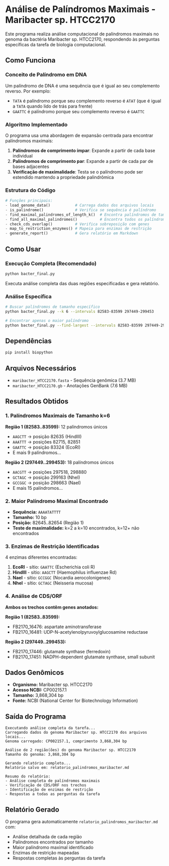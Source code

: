 # Análise de Palíndromos Maximais - Maribacter sp. HTCC2170

Este programa realiza análise computacional de palíndromos maximais no genoma da bactéria Maribacter sp. HTCC2170, respondendo às perguntas específicas da tarefa de biologia computacional.

## Como Funciona

### Conceito de Palíndromo em DNA
Um palíndromo de DNA é uma sequência que é igual ao seu complemento reverso. Por exemplo:
- `TATA` é palíndromo porque seu complemento reverso é `ATAT` (que é igual a `TATA` quando lido de trás para frente)
- `GAATTC` é palíndromo porque seu complemento reverso é `GAATTC`

### Algoritmo Implementado
O programa usa uma abordagem de expansão centrada para encontrar palíndromos maximais:

1. **Palíndromos de comprimento ímpar**: Expande a partir de cada base individual
2. **Palíndromos de comprimento par**: Expande a partir de cada par de bases adjacentes
3. **Verificação de maximalidade**: Testa se o palíndromo pode ser estendido mantendo a propriedade palindrômica

### Estrutura do Código

```python
# Funções principais:
- load_genome_data()           # Carrega dados dos arquivos locais
- is_palindrome()              # Verifica se sequência é palíndromo
- find_maximal_palindromes_of_length_k()  # Encontra palíndromos de tamanho k
- find_all_maximal_palindromes()          # Encontra todos os palíndromos maximais
- check_cds_overlap()          # Verifica sobreposição com genes
- map_to_restriction_enzymes() # Mapeia para enzimas de restrição
- generate_report()            # Gera relatório em Markdown
```

## Como Usar

### Execução Completa (Recomendado)
```bash
python bacter_final.py
```
Executa análise completa das duas regiões especificadas e gera relatório.

### Análise Específica
```bash
# Buscar palíndromos de tamanho específico
python bacter_final.py --k 6 --intervals 82583-83599 297449-299453

# Encontrar apenas o maior palíndromo
python bacter_final.py --find-largest --intervals 82583-83599 297449-299453
```

## Dependências

```bash
pip install biopython
```

## Arquivos Necessários

- `maribacter_HTCC2170.fasta` - Sequência genômica (3.7 MB)
- `maribacter_HTCC2170.gb` - Anotações GenBank (7.6 MB)

## Resultados Obtidos

### 1. Palíndromos Maximais de Tamanho k=6

**Região 1 (82583..83599):** 12 palíndromos únicos
- `AAGCTT` → posição 82635 (HindIII)
- `AAATTT` → posições 82715, 82851
- `GAATTC` → posição 83324 (EcoRI)
- E mais 9 palíndromos...

**Região 2 (297449..299453):** 18 palíndromos únicos
- `AACGTT` → posições 297518, 298880
- `GCTAGC` → posição 299163 (NheI)
- `GCCGGC` → posição 298663 (NaeI)
- E mais 15 palíndromos...

### 2. Maior Palíndromo Maximal Encontrado

- **Sequência:** `AAAATATTTT`
- **Tamanho:** 10 bp
- **Posição:** 82645..82654 (Região 1)
- **Teste de maximalidade:** k=2 a k=10 encontrados, k=12+ não encontrados

### 3. Enzimas de Restrição Identificadas

4 enzimas diferentes encontradas:
1. **EcoRI** - sítio: `GAATTC` (Escherichia coli R)
2. **HindIII** - sítio: `AAGCTT` (Haemophilus influenzae Rd)
3. **NaeI** - sítio: `GCCGGC` (Nocardia aerocolonigenes)
4. **NheI** - sítio: `GCTAGC` (Neisseria mucosa)

### 4. Análise de CDS/ORF

**Ambos os trechos contêm genes anotados:**

**Região 1 (82583..83599):**
- FB2170_16476: aspartate aminotransferase
- FB2170_16481: UDP-N-acetylenolpyruvoylglucosamine reductase

**Região 2 (297449..299453):**
- FB2170_17446: glutamate synthase (ferredoxin)
- FB2170_17451: NADPH-dependent glutamate synthase, small subunit

## Dados Genômicos

- **Organismo:** Maribacter sp. HTCC2170
- **Acesso NCBI:** CP002157.1
- **Tamanho:** 3,868,304 bp
- **Fonte:** NCBI (National Center for Biotechnology Information)

## Saída do Programa

```
Executando análise completa da tarefa...
Carregando dados do genoma Maribacter sp. HTCC2170 dos arquivos locais...
Genoma carregado: CP002157.1, comprimento 3,868,304 bp

Análise de 2 região(ões) do genoma Maribacter sp. HTCC2170
Tamanho do genoma: 3,868,304 bp

Gerando relatório completo...
Relatório salvo em: relatorio_palindromos_maribacter.md

Resumo do relatório:
- Análise completa de palíndromos maximais
- Verificação de CDS/ORF nos trechos
- Identificação de enzimas de restrição
- Respostas a todas as perguntas da tarefa
```

## Relatório Gerado

O programa gera automaticamente `relatorio_palindromos_maribacter.md` com:
- Análise detalhada de cada região
- Palíndromos encontrados por tamanho
- Maior palíndromo maximal identificado
- Enzimas de restrição mapeadas
- Respostas completas às perguntas da tarefa
